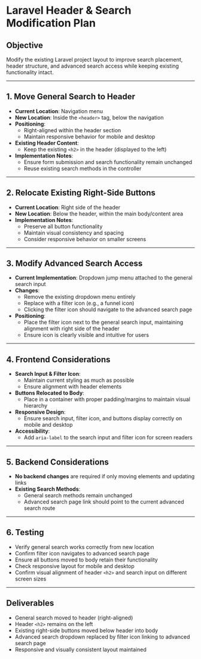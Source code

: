 # Laravel Header & Search Modification Plan

## Objective

Modify the existing Laravel project layout to improve search placement, header structure, and advanced search access while keeping existing functionality intact.

---

## 1. Move General Search to Header

-   **Current Location**: Navigation menu
-   **New Location**: Inside the `<header>` tag, below the navigation
-   **Positioning**:
    -   Right-aligned within the header section
    -   Maintain responsive behavior for mobile and desktop
-   **Existing Header Content**:
    -   Keep the existing `<h2>` in the header (displayed to the left)
-   **Implementation Notes**:
    -   Ensure form submission and search functionality remain unchanged
    -   Reuse existing search methods in the controller

---

## 2. Relocate Existing Right-Side Buttons

-   **Current Location**: Right side of the header
-   **New Location**: Below the header, within the main body/content area
-   **Implementation Notes**:
    -   Preserve all button functionality
    -   Maintain visual consistency and spacing
    -   Consider responsive behavior on smaller screens

---

## 3. Modify Advanced Search Access

-   **Current Implementation**: Dropdown jump menu attached to the general search input
-   **Changes**:
    -   Remove the existing dropdown menu entirely
    -   Replace with a filter icon (e.g., a funnel icon)
    -   Clicking the filter icon should navigate to the advanced search page
-   **Positioning**:
    -   Place the filter icon next to the general search input, maintaining alignment with right side of the header
    -   Ensure icon is clearly visible and intuitive for users

---

## 4. Frontend Considerations

-   **Search Input & Filter Icon**:
    -   Maintain current styling as much as possible
    -   Ensure alignment with header elements
-   **Buttons Relocated to Body**:
    -   Place in a container with proper padding/margins to maintain visual hierarchy
-   **Responsive Design**:
    -   Ensure search input, filter icon, and buttons display correctly on mobile and desktop
-   **Accessibility**:
    -   Add `aria-label` to the search input and filter icon for screen readers

---

## 5. Backend Considerations

-   **No backend changes** are required if only moving elements and updating links
-   **Existing Search Methods**:
    -   General search methods remain unchanged
    -   Advanced search page link should point to the current advanced search route

---

## 6. Testing

-   Verify general search works correctly from new location
-   Confirm filter icon navigates to advanced search page
-   Ensure all buttons moved to body retain their functionality
-   Check responsive layout for mobile and desktop
-   Confirm visual alignment of header `<h2>` and search input on different screen sizes

---

## Deliverables

-   General search moved to header (right-aligned)
-   Header `<h2>` remains on the left
-   Existing right-side buttons moved below header into body
-   Advanced search dropdown replaced by filter icon linking to advanced search page
-   Responsive and visually consistent layout maintained
